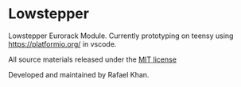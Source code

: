 # Lowstepper

Lowstepper Eurorack Module. Currently prototyping on teensy using https://platformio.org/ in vscode.

All source materials released under the [MIT license](https://github.com/rafkhan/lowstepper/blob/master/LICENSE)

Developed and maintained by Rafael Khan.
